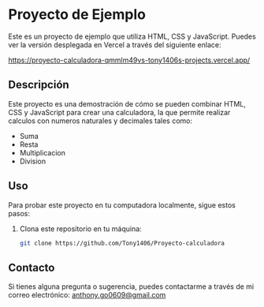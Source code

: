 # Proyecto de Ejemplo

Este es un proyecto de ejemplo que utiliza HTML, CSS y JavaScript. Puedes ver la versión desplegada en Vercel a través del siguiente enlace:

https://proyecto-calculadora-qmmlm49vs-tony1406s-projects.vercel.app/

## Descripción

Este proyecto es una demostración de cómo se pueden combinar HTML, CSS y JavaScript para crear una calculadora, la que permite realizar calculos con numeros naturales y decimales tales como:

- Suma 
- Resta
- Multiplicacion
- Division

## Uso

Para probar este proyecto en tu computadora localmente, sigue estos pasos:

1. Clona este repositorio en tu máquina:

   ```bash
   git clone https://github.com/Tony1406/Proyecto-calculadora


## Contacto

Si tienes alguna pregunta o sugerencia, puedes contactarme a través de mi correo electrónico: anthony.go0609@gmail.com
